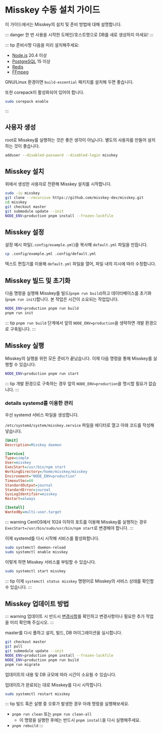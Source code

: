 # Misskey 수동 설치 가이드

이 가이드에서는 Misskey의 설치 및 준비 방법에 대해 설명합니다.

::: danger
한 번 사용을 시작한 도메인/호스트명으로 DB를 새로 생성하지 마세요!
:::

::: tip 준비사항
다음을 미리 설치해주세요:
- [Node.js](https://nodejs.org) 20.4 이상
- [PostgreSQL](https://www.postgresql.org) 15 이상
- [Redis](https://redis.io)
- [FFmpeg](https://www.ffmpeg.org)

GNU/Linux 환경이면 `build-essential` 패키지를 설치해 두면 좋습니다.

또한 corepack이 활성화되어 있어야 합니다.
```sh
sudo corepack enable
```
:::

## 사용자 생성
root로 Misskey를 실행하는 것은 좋은 생각이 아닙니다. 별도의 사용자를 만들어 설치하는 것이 좋습니다.

```sh
adduser --disabled-password --disabled-login misskey
```

## Misskey 설치
위에서 생성한 사용자로 전환해 Misskey 설치를 시작합니다.

```sh
sudo -iu misskey
git clone --recursive https://github.com/misskey-dev/misskey.git
cd misskey
git checkout master
git submodule update --init
NODE_ENV=production pnpm install --frozen-lockfile
```

## Misskey 설정
설정 예시 파일(`.config/example.yml`)을 복사해 `default.yml` 파일을 만듭니다.
```sh
cp .config/example.yml .config/default.yml
```

텍스트 편집기를 이용해 `default.yml` 파일을 열어, 파일 내의 지시에 따라 수정합니다.

## Misskey 빌드 및 초기화
다음 명령을 실행해 Misskey를 빌드(`pnpm run build`)하고 데이터베이스를 초기화(`pnpm run init`)합니다. 본 작업은 시간이 소요되는 작업입니다.
```sh
NODE_ENV=production pnpm run build
pnpm run init
```

::: tip
`pnpm run build` 단계에서 앞의 `NODE_ENV=production`을 생략하면 개발 환경으로 구축됩니다.
:::

## Misskey 실행
Misskey의 실행을 위한 모든 준비가 끝났습니다. 이제 다음 명령을 통해 Misskey를 실행할 수 있습니다.
```sh
NODE_ENV=production pnpm run start
```

::: tip
개발 환경으로 구축하는 경우 앞의 `NODE_ENV=production`을 명시할 필요가 없습니다.
:::

### details systemd를 이용한 관리
우선 systemd 서비스 파일을 생성합니다.

`/etc/systemd/system/misskey.service` 파일을 에디터로 열고 아래 코드를 작성해 넣습니다.
```ini
[Unit]
Description=Misskey daemon

[Service]
Type=simple
User=misskey
ExecStart=/usr/bin/npm start
WorkingDirectory=/home/misskey/misskey
Environment="NODE_ENV=production"
TimeoutSec=60
StandardOutput=journal
StandardError=journal
SysLogIdentifier=misskey
Restart=always

[Install]
WantedBy=multi-user.target
```

::: warning
CentOS에서 1024 이하의 포트를 이용해 Misskey를 실행하는 경우 `ExecStart=/usr/bin/sudo/usr/bin/npm start`로 변경해야 합니다.
:::

이제 systemd를 다시 시작해 서비스를 활성화합니다.
```sh
sudo systemctl daemon-reload
sudo systemctl enable misskey
```

이렇게 하면 Misskey 서비스를 부팅할 수 있습니다.
```sh
sudo systemctl start misskey
```

::: tip
이제 `systemctl status misskey` 명령어로 Misskey의 서비스 상태를 확인할 수 있습니다.
:::

## Misskey 업데이트 방법
::: warning
업데이트 시 반드시 [변경사항](https://github.com/misskey-dev/misskey/blob/master/CHANGELOG.md)를 확인하고 변경사항이나 필요한 추가 작업을 미리 확인해 주십시오.
:::

master를 다시 풀하고 설치, 빌드, DB 마이그레이션을 실시합니다.
```sh
git checkout master
git pull
git submodule update --init
NODE_ENV=production pnpm install --frozen-lockfile
NODE_ENV=production pnpm run build
pnpm run migrate
```

업데이트의 내용 및 DB 규모에 따라 시간이 소요될 수 있습니다.

업데이트가 완료되는 대로 Misskey를 다시 시작합니다.
```sh
sudo systemctl restart misskey
```

::: tip
빌드 혹은 실행 중 오류가 발생한 경우 아래 명령을 실행해보세요.
- `pnpm run clean` 또는 `pnpm run clean-all`
   - 이 명령을 실행한 후에는 반드시 `pnpm install`을 다시 실행해주세요.
- `pnpm rebuild`
:::
